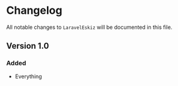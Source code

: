 # Changelog

All notable changes to `LaravelEskiz` will be documented in this file.

## Version 1.0

### Added
- Everything
